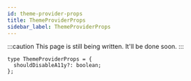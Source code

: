 ```yaml
---
id: theme-provider-props
title: ThemeProviderProps
sidebar_label: ThemeProviderProps
---
```


:::caution
This page is still being written. It'll be done soon.
:::

```tsx
type ThemeProviderProps = {
  shouldDisableA11y?: boolean;
};
```
